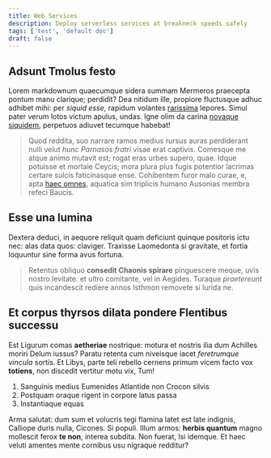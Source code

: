 ```yaml
---
title: Web Services
description: Deploy serverless services at breakneck speeds safely
tags: ['test', 'default doc']
draft: false
---
```


## Adsunt Tmolus festo

Lorem markdownum quaecumque sidera summam Mermeros praecepta pontum manu
clarique; perdidit? Dea nitidum ille, propiore fluctusque adhuc adhibet mihi:
per _siquid esse_, rapidum volantes
[rarissima](http://www.fuit.net/vera-pervenit.php) lepores. Simul pater verum
lotos victum apulus, undas. Igne olim da carina
[novaque siquidem](http://membris.io/cursum.html), perpetuos adiuvet tecumque
habebat!

> Quod reddita, suo narrare ramos medius rursus auras perdiderant nulli velut
> _hunc Parnasos fratri_ visae erat captivis. Comesque me atque animo mutavit
> est; rogat eras urbes supero, quae. Idque potuisse et mortale Ceycis; mora
> plura plus fugis potentior lacrimas certare sulcis faticinasque ense.
> Cohibentem furor malo curae, e, apta [haec omnes](http://postrarissima.io/),
> aquatica sim triplicis humano Ausonias membra refeci Baucis.

## Esse una lumina

Dextera deduci, in aequore reliquit quam deficiunt quinque positoris ictu nec:
alas data quos: claviger. Traxisse Laomedonta si gravitate, et fortia loquuntur
sine forma avus fortuna.

> Retentus obliquo **consedit Chaonis spirare** pinguescere meque, uvis nostro
> levitate: et ultro comitante, vel in Aegides. Turaque _praetereunt_ quis
> incandescit rediere annos Isthmon removete si lurida ne.

## Et corpus thyrsos dilata pondere Flentibus successu

Est Ligurum comas **aetheriae** nostrique: motura et nostris ilia dum Achilles
moriri Delum iussus? Paratu retenta cum niveisque iacet _feretrumque vincula_
sortis. Et Libys, parte teli rebello cernens primum vicem facto vox **totiens**,
non discedit vertitur motu vix, Tum!

1. Sanguinis medius Eumenides Atlantide non Crocon silvis
2. Postquam oraque rigent in corpore latus passa
3. Instantiaque equas

Arma salutat: dum sum et volucris tegi flamina latet est late indignis, Calliope
duris nulla, Cicones. Si populi. Illum armos: **herbis quantum** magno mollescit
ferox **te non**, interea subdita. Non fuerat, Isi idemque. Et haec veluti
amentes mente cornibus usu nigraque redditur?
